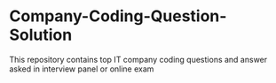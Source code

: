 # Company-Coding-Question-Solution
This repository contains top IT company coding questions and answer asked in interview panel or online exam
